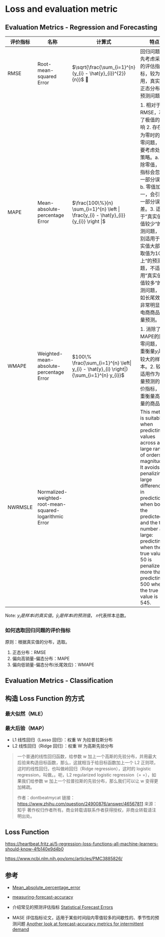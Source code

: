 # Loss and evaluation metric

## Evaluation Metrics - Regression and Forecasting

<!-- prettier-ignore -->
| 评价指标 | 名称 | 计算式 | 特点 |
| ------ | -----| ----- | --- |
| RMSE   | Root-mean-squared Error | $\sqrt{\frac{\sum_{i=1}^{n}(y_{i} - \hat{y}_{i})^{2}}{n}}$ | 回归问题首先考虑采用的评估指标，较为常用，真实值正态分布的预测问题。 |
| MAPE   | Mean-absolute-percentage Error | $\frac{100\%}{n} \sum_{i=1}^{n} \left \| \frac{y_{i} - \hat{y}_{i}}{y_{i}} \right \|$ | 1. 相对于RMSE，减少了极值的影响 2. 存在$y_{i}$为零时的除零问题，需要考虑处理策略。a. 剔除零值，该指标会忽略一部分误差 b. 零值加一，会引入一部分误差。3. 适用于”真实值零值较少“的预测问题，特别适用于”真实值大部分取值为10以上“的预测问题，不适用”真实值零值较多“的预测问题，比如长尾效应非常明显的电商商品销量预测。|
| WMAPE  | Weighted-mean-absolute-percentage Error | $100\% \frac{\sum_{i=1}^{n} \left\| y_{i} - \hat{y}_{i} \right\|}{\sum_{i=1}^{n} y_{i}}$ |  1. 消除了MAPE的除零问题，侧重衡量$y_{i}$取值较大的样本。2. 较为适用作为销量预测的评价指标，偏重衡量高销量的商品 |
| NWRMSLE | Normalized-weighted-root-mean-squared-logarithmic Error |  |This metric is suitable when predicting values across a large range of orders of magnitudes. It avoids penalizing large differences in prediction when both the predicted and the true number are large: predicting 5 when the true value is 50 is penalized more than predicting 500 when the true value is 545. |

Note:
$y_{i}是样本i的真实值$，$\hat{y}_{i}是样本i的预测值$， $n$代表样本总数。

### 如何选取回归问题的评价指标

原则：根据真实值的分布，选取。

1. 正态分布：RMSE
2. 偏向高销量-偏态分布：MAPE
3. 偏向低销量-偏态分布(长尾效应)：WMAPE

## Evaluation Metrics - Classification

## 构造 Loss Function 的方式

### 最大似然（MLE）

### 最大后验（MAP）

- L1 线性回归（Lasso 回归）：权重 W 为拉普拉斯分布
- L2 线性回归（Ridge 回归）：权重 W 为高斯先验分布

> 一个普通的线性回归函数，给参数 w 加上一个高斯的先验分布，并用最大后验来构造目标函数，那么，这就相当于给目标函数加上一个 L2 正则项，这时的线性回归，也叫做岭回归（Ridge regression），这时的 logistic regression，叫做。。呃，L2 regularized logistic regression（= =），如果我们给参数 w 加上一个拉普拉斯的先验分布，那么我们可以让 w 变得更加稀疏。
>
> 作者：dontbeatmycat
> 链接：https://www.zhihu.com/question/24900876/answer/46567811
> 来源：知乎
> 著作权归作者所有。商业转载请联系作者获得授权，非商业转载请注明出处。

## Loss Function

https://heartbeat.fritz.ai/5-regression-loss-functions-all-machine-learners-should-know-4fb140e9d4b0

https://www.ncbi.nlm.nih.gov/pmc/articles/PMC3885826/

## 参考

- [Mean_absolute_percentage_error](https://en.wikipedia.org/wiki/Mean_absolute_percentage_error)

- [measuring-forecast-accuracy](https://forecastsolutions.co.uk/measuring-forecast-accuracy.htm)

- 介绍常见的预测评估指标 [Statistical Forecast Errors](https://blog.olivehorse.com/statistical-forecast-errors)

- MASE 评估指标论文，适用于某些时间段内零值较多的间歇性的、季节性的预测问题 [Another look at forecast-accuracy metrics for intermittent demand](https://robjhyndman.com/papers/foresight.pdf)
